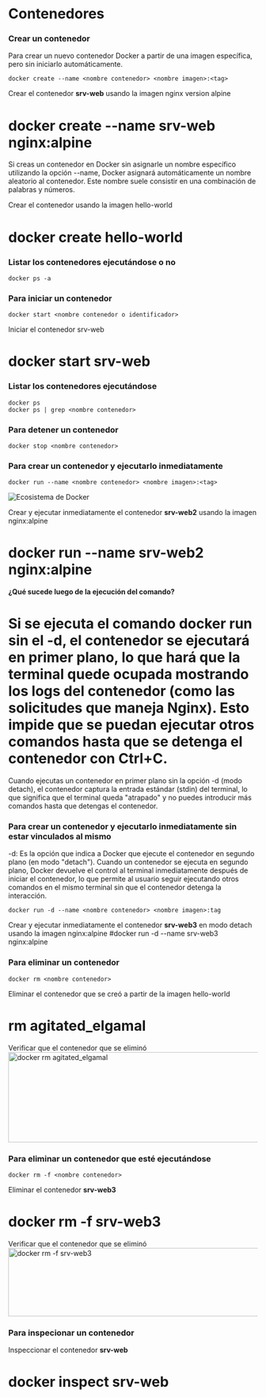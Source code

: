 # Contenedores

### Crear un contenedor
Para crear un nuevo contenedor Docker a partir de una imagen específica, pero sin iniciarlo automáticamente. 

```
docker create --name <nombre contenedor> <nombre imagen>:<tag>
```
Crear el contenedor  **srv-web** usando la imagen nginx version alpine
# docker create --name srv-web nginx:alpine

Si creas un contenedor en Docker sin asignarle un nombre específico utilizando la opción --name, Docker asignará automáticamente un nombre aleatorio al contenedor. Este nombre suele consistir en una combinación de palabras y números.  

Crear el contenedor usando la imagen hello-world
# docker create hello-world

### Listar los contenedores ejecutándose o no

```
docker ps -a
```

### Para iniciar un contenedor

```
docker start <nombre contenedor o identificador>
```
Iniciar el contenedor srv-web 
# docker start srv-web

### Listar los contenedores ejecutándose
```
docker ps 
docker ps | grep <nombre contenedor>
```

### Para detener un contenedor

```
docker stop <nombre contenedor>
```

### Para crear un contenedor y ejecutarlo inmediatamente

```
docker run --name <nombre contenedor> <nombre imagen>:<tag>
```
![Ecosistema de Docker](dockerRun.PNG)

Crear y ejecutar inmediatamente el contenedor **srv-web2** usando la imagen nginx:alpine
# docker run --name srv-web2 nginx:alpine

**¿Qué sucede luego de la ejecución del comando?**
# Si se ejecuta el comando docker run sin el -d, el contenedor se ejecutará en primer plano, lo que hará que la terminal quede ocupada mostrando los logs del contenedor (como las solicitudes que maneja Nginx). Esto impide que se puedan ejecutar otros comandos hasta que se detenga el contenedor con Ctrl+C.

Cuando ejecutas un contenedor en primer plano sin la opción -d (modo detach), el contenedor captura la entrada estándar (stdin) del terminal, lo que significa que el terminal queda "atrapado" y no puedes introducir más comandos hasta que detengas el contenedor.

### Para crear un contenedor y ejecutarlo inmediatamente sin estar vinculados al mismo
-d: Es la opción que indica a Docker que ejecute el contenedor en segundo plano (en modo "detach").
Cuando un contenedor se ejecuta en segundo plano, Docker devuelve el control al terminal inmediatamente después de iniciar el contenedor, lo que permite al usuario seguir ejecutando otros comandos en el mismo terminal sin que el contenedor detenga la interacción.

```
docker run -d --name <nombre contenedor> <nombre imagen>:tag
```
Crear y ejecutar inmediatamente el contenedor **srv-web3** en modo detach usando la imagen nginx:alpine
#docker run -d --name srv-web3 nginx:alpine

### Para eliminar un contenedor

```
docker rm <nombre contenedor>
```
Eliminar el contenedor que se creó a partir de la imagen hello-world 
# rm agitated_elgamal

Verificar que el contenedor que se eliminó
<img width="1034" height="182" alt="docker rm agitated_elgamal" src="https://github.com/user-attachments/assets/07b4bd3e-739d-4026-b733-234a9eca355c" />


### Para eliminar un contenedor que esté ejecutándose

```
docker rm -f <nombre contenedor>
```
Eliminar el contenedor **srv-web3** 
# docker rm -f srv-web3

Verificar que el contenedor que se eliminó
<img width="1030" height="138" alt="docker rm -f srv-web3" src="https://github.com/user-attachments/assets/7ccddc7a-fcfd-4d43-9b4f-3dd81efaee0b" />


### Para inspecionar un contenedor 

Inspeccionar el contenedor **srv-web** 
# docker inspect srv-web
